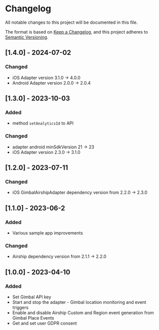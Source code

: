 # Changelog

All notable changes to this project will be documented in this file.

The format is based on [Keep a Changelog](https://keepachangelog.com/en/1.0.0/),
and this project adheres to [Semantic Versioning](https://semver.org/spec/v2.0.0.html).

## [1.4.0] - 2024-07-02

### Changed
- iOS Adapter version 3.1.0 -> 4.0.0
- Android Adapter version  2.0.0 -> 2.0.4

## [1.3.0] - 2023-10-03

### Added
- method `setAnalyticsId` to API

### Changed
- adapter android minSdkVersion 21 -> 23
- iOS Adapter version 2.3.0 -> 3.1.0

## [1.2.0] - 2023-07-11

### Changed

- iOS GimbalAirshipAdapter dependency version from 2.2.0 -> 2.3.0

## [1.1.0] - 2023-06-2

### Added

- Various sample app improvements

### Changed

- Airship dependency version from 2.1.1 -> 2.2.0


## [1.0.0] - 2023-04-10

### Added

- Set Gimbal API key
- Start and stop the adapter - Gimbal location monitoring and event triggers
- Enable and disable Airship Custom and Region event generation from Gimbal Place Events
- Get and set user GDPR consent
